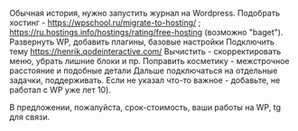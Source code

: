 Обычная история, нужно запустить журнал на Wordpress.
Подобрать хостинг - https://wpschool.ru/migrate-to-hosting/ ;  https://ru.hostings.info/hostings/rating/free-hosting (возможно "baget").
Развернуть WP, добавить плагины, базовые настройки
Подключить тему https://henrik.qodeinteractive.com/
Вычистить - скорректировать меню, убрать лишние блоки и пр.
Поправить косметику - межстрочное расстояние и подобные детали
Дальше подключаться на отдельные задачки, поддерживать.
Если не указал что-то важное - добавьте, не работал с WP уже лет 10).

В предложении, пожалуйста, срок-стоимость, ваши работы на WP, tg для связи.


